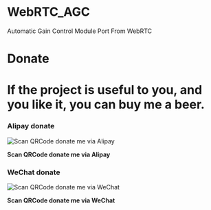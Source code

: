 # WebRTC_AGC
Automatic Gain Control Module Port From WebRTC

# Donate

If the project is useful to you, and you like it, you can buy me a beer.
===========================================================
 
### Alipay donate
![Scan QRCode donate me via Alipay](https://img2018.cnblogs.com/blog/824862/201809/824862-20180930223557236-1709972421.png)

**Scan QRCode donate me via Alipay**
 
### WeChat donate
![Scan QRCode donate me via WeChat](https://img2018.cnblogs.com/blog/824862/201809/824862-20180930223603138-1708589189.png)

**Scan QRCode donate me via WeChat**